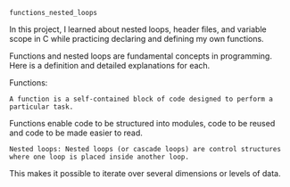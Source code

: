 
	functions_nested_loops

In this project, I learned about nested loops, header files, 
and variable scope in C while practicing declaring and defining my own functions.

Functions and nested loops are fundamental concepts in programming. Here is a definition and detailed explanations for each.

Functions:

	A function is a self-contained block of code designed to perform a particular task.
 Functions enable code to be structured into modules, code to be reused and code to be made easier to read.

 	Nested loops: Nested loops (or cascade loops) are control structures where one loop is placed inside another loop. 
 This makes it possible to iterate over several dimensions or levels of data.